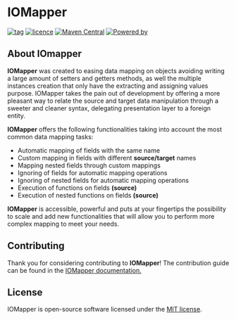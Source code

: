 # IOMapper
[![tag](https://img.shields.io/badge/tag%20-1.0.0-brightgreen.svg)]() [![licence](https://img.shields.io/badge/licence%20-MIT-orange.svg)](https://github.com/jacobgacosta/iomapper/blob/master/LICENSE.md) [![Maven Central](https://maven-badges.herokuapp.com/maven-central/dev.iomapper/iomapper/badge.svg)](https://search.maven.org/artifact/dev.iomapper/iomapper/1.0.0/jar) [![Powered by](https://img.shields.io/badge/powered%20by-java-blue.svg)]()

## About IOmapper

**IOMapper** was created to easing data mapping on objects avoiding writing a large amount of setters and getters methods, as well the multiple instances creation  that only have the extracting and assigning values purpose. IOMapper takes the pain out of development by offering a more pleasant way to relate the source and target data manipulation through a sweeter and cleaner syntax, delegating presentation layer to a foreign entity.

**IOMapper** offers the following functionalities taking into account the most common data mapping tasks:

- Automatic mapping of fields with the same name
- Custom mapping in fields with different **source/target** names
- Mapping nested fields through custom mappings
- Ignoring of fields for automatic mapping operations
- Ignoring of nested fields for automatic mapping operations
- Execution of functions on fields **(source)**
- Execution of nested functions on fields **(source)**

**IOMapper** is accessible, powerful and puts at your fingertips the possibility to scale and add new functionalities that will allow you to perform more complex mapping to meet your needs.

## Contributing
Thank you for considering contributing to **IOMapper**! The contribution guide can be found in the [IOMapper documentation.](https://iomapper.dev/)

## License
IOMapper is open-source software licensed under the [MIT license](https://opensource.org/licenses/MIT).
